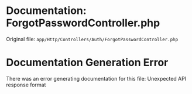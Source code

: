 # Documentation: ForgotPasswordController.php

Original file: `app/Http/Controllers/Auth/ForgotPasswordController.php`

# Documentation Generation Error

There was an error generating documentation for this file: Unexpected API response format